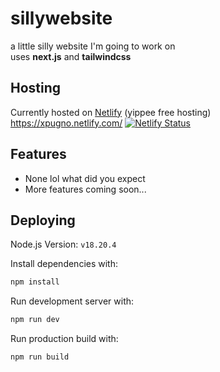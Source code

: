 # sillywebsite
a little silly website I'm going to work on \
uses **next.js** and **tailwindcss**

## Hosting

Currently hosted on [Netlify](https://www.netlify.com/with/nextjs/) (yippee free hosting) \
https://xpugno.netlify.com/ [![Netlify Status](https://api.netlify.com/api/v1/badges/d5443827-465e-49a1-9b2e-987b0184dd95/deploy-status)](https://app.netlify.com/sites/xpugno/deploys) 


## Features

+ None lol what did you expect
+ More features coming soon...

## Deploying

Node.js Version: `v18.20.4`

Install dependencies with:

```bash
npm install
```

Run development server with:

```bash
npm run dev
```

Run production build with:

```bash
npm run build
```

